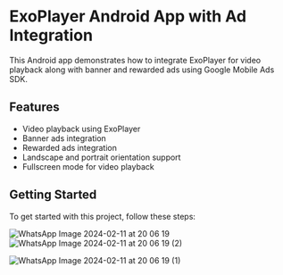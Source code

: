 # ExoPlayer Android App with Ad Integration

This Android app demonstrates how to integrate ExoPlayer for video playback along with banner and rewarded ads using Google Mobile Ads SDK.

## Features

- Video playback using ExoPlayer
- Banner ads integration
- Rewarded ads integration
- Landscape and portrait orientation support
- Fullscreen mode for video playback

## Getting Started

To get started with this project, follow these steps:

![WhatsApp Image 2024-02-11 at 20 06 19](https://github.com/dinesh9936/TestApplication/assets/46622904/d62293cb-f220-4374-b34f-ba6fe1961878)
![WhatsApp Image 2024-02-11 at 20 06 19 (2)](https://github.com/dinesh9936/TestApplication/assets/46622904/1f4f20e1-fe9c-4616-ba82-85baba474c9f)

![WhatsApp Image 2024-02-11 at 20 06 19 (1)](https://github.com/dinesh9936/TestApplication/assets/46622904/77c135ee-c467-4d11-a210-fbabbdb93d05)

